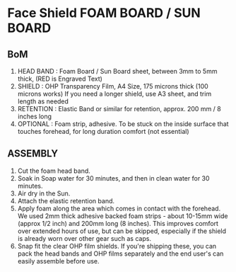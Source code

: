 # Face Shield FOAM BOARD / SUN BOARD #

## BoM ##

1. HEAD BAND : Foam Board / Sun Board sheet, between 3mm to 5mm thick, (RED is Engraved Text)
2. SHIELD : OHP Transparency Film, A4 Size, 175 microns thick (100 microns works)
    If you need a longer shield, use A3 sheet, and trim length as needed
3. RETENTION : Elastic Band or similar for retention, approx. 200 mm / 8 inches long
4. OPTIONAL : Foam strip, adhesive. To be stuck on the inside surface that touches forehead, for long duration comfort (not essential)


## ASSEMBLY ##

1. Cut the foam head band.
2. Soak in Soap water for 30 minutes, and then in clean water for 30 minutes.
3. Air dry in the Sun.
4. Attach the elastic retention band.
5. Apply foam along the area which comes in contact with the forehead. We used 2mm thick adhesive backed foam strips - about 10-15mm wide (approx 1/2 inch) and 200mm long (8 inches). This improves comfort over extended hours of use, but can be skipped, especially if the shield is already worn over other gear such as caps.
6. Snap fit the clear OHP film shields. If you're shipping these, you can pack the head bands and OHP films separately and the end user's can easily assemble before use.

